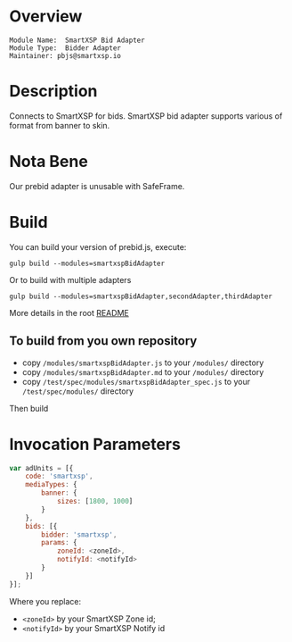 # Overview

```
Module Name:  SmartXSP Bid Adapter
Module Type:  Bidder Adapter
Maintainer: pbjs@smartxsp.io
```

# Description

Connects to SmartXSP for bids.
SmartXSP bid adapter supports various of format from banner to skin.

# Nota Bene

Our prebid adapter is unusable with SafeFrame.

# Build

You can build your version of prebid.js, execute: 

```shell
gulp build --modules=smartxspBidAdapter
```

Or to build with multiple adapters

```shell
gulp build --modules=smartxspBidAdapter,secondAdapter,thirdAdapter
```

More details in the root [README](../README.md#Build)

## To build from you own repository

- copy `/modules/smartxspBidAdapter.js` to your `/modules/` directory
- copy `/modules/smartxspBidAdapter.md` to your `/modules/` directory
- copy `/test/spec/modules/smartxspBidAdapter_spec.js` to your `/test/spec/modules/` directory

Then build


# Invocation Parameters

```js
var adUnits = [{
    code: 'smartxsp',
    mediaTypes: {
        banner: {
            sizes: [1800, 1000]
        }
    },
    bids: [{
        bidder: 'smartxsp',
        params: {
            zoneId: <zoneId>,
            notifyId: <notifyId>
        }
    }]
}];
```

Where you replace:
- `<zoneId>` by your SmartXSP Zone id;
- `<notifyId>` by your SmartXSP Notify id
